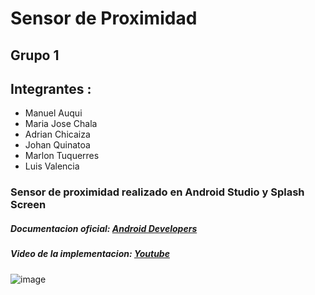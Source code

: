 # Sensor de Proximidad
## Grupo 1
## Integrantes :
- Manuel Auqui
- Maria Jose Chala
- Adrian Chicaiza
- Johan Quinatoa
- Marlon Tuquerres
- Luis Valencia

### Sensor de proximidad realizado en Android Studio y Splash Screen
##### Documentacion oficial: [Android Developers](https://developer.android.com/guide/topics/sensors/sensors_overview)
##### Video de la implementacion: [Youtube](https://www.youtube.com/watch?v=uoFCfQfdjgg)

![image](https://user-images.githubusercontent.com/77359338/209362644-ecd6d994-87d0-477c-9a95-4180f65d6443.png)
